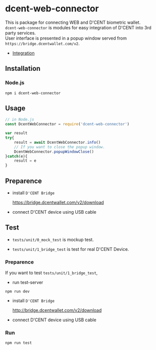 # dcent-web-connector
This is package for connecting WEB and D'CENT biometric wallet.<br>
`dcent-web-connector` is modules for easy integration of D'CENT into 3rd party services.<br>
User interface is presented in a popup window served from `https://bridge.dcentwallet.com/v2`.

- [Integration](doc/index.md)

## Installation

### Node.js 
```
npm i dcent-web-connector
```

## Usage

```js
// in Node.js
const DcentWebConnector = require('dcent-web-connector')

var result
try{
    result = await DcentWebConnector.info()
    // If you want to close the popup window.
    DcentWebConnector.popupWindowClose()
}catch(e){
    result = e
}
```

## Preparence

- install `D'CENT Bridge`

    https://bridge.dcentwallet.com/v2/download

- connect D'CENT device using USB cable


## Test 

- `tests/unit/0_mock_test` is mockup test.

- `tests/unit/1_bridge_test` is test for real D'CENT Device.

### Preparence
If you want to test `tests/unit/1_bridge_test`,

- run test-server 
```
npm run dev
```

- install `D'CENT Bridge` 

    http://bridge.dcentwallet.com/v2/download

- connect D'CENT device using USB cable



### Run 
```
npm run test
```
